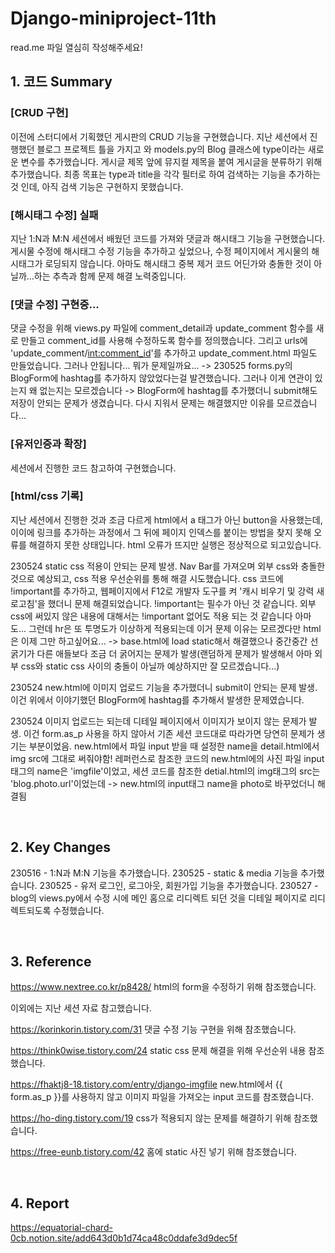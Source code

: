 # Django-miniproject-11th

read.me 파일 열심히 작성해주세요!

## 1. 코드 Summary
### [CRUD 구현]
이전에 스터디에서 기획했던 게시판의 CRUD 기능을 구현했습니다. 지난 세션에서 진행했던 블로그 프로젝트 틀을 가지고 와 models.py의 Blog 클래스에 type이라는 새로운 변수를 추가했습니다. 게시글 제목 앞에 뮤지컬 제목을 붙여 게시글을 분류하기 위해 추가했습니다. 최종 목표는 type과 title을 각각 필터로 하여 검색하는 기능을 추가하는 것 인데, 아직 검색 기능은 구현하지 못했습니다.

### [해시태그 수정] 실패
지난 1:N과 M:N 세션에서 배웠던 코드를 가져와 댓글과 해시태그 기능을 구현했습니다. 게시물 수정에 해시태그 수정 기능을 추가하고 싶었으나, 수정 페이지에서 게시물의 해시태그가 로딩되지 않습니다. 아마도 해시태그 중복 제거 코드 어딘가와 충돌한 것이 아닐까...하는 추측과 함께 문제 해결 노력중입니다.

### [댓글 수정] 구현중...
댓글 수정을 위해 views.py 파일에 comment_detail과 update_comment 함수를 새로 만들고 comment_id를 사용해 수정하도록 함수를 정의했습니다. 그리고 urls에 'update_comment/<int:comment_id>'를 추가하고 update_comment.html 파일도 만들었습니다. 그러나 안됩니다... 뭐가 문제일까요... -> 230525 forms.py의 BlogForm에 hashtag를 추가하지 않았었다는걸 발견했습니다. 그러나 이게 연관이 있는지 왜 없는지는 모르겠습니다 -> BlogForm에 hashtag를 추가했더니 submit해도 저장이 안되는 문제가 생겼습니다. 다시 지워서 문제는 해결했지만 이유를 모르겠습니다...

### [유저인증과 확장]
세션에서 진행한 코드 참고하여 구현했습니다.
 
### [html/css 기록]
지난 세션에서 진행한 것과 조금 다르게 html에서 a 태그가 아닌 button을 사용했는데, 이이에 링크를 추가하는 과정에서 그 뒤에 페이지 인덱스를 붙이는 방법을 찾지 못해 오류를 해결하지 못한 상태입니다. html 오류가 뜨지만 실행은 정상적으로 되고있습니다.

230524 static css 적용이 안되는 문제 발생. Nav Bar를 가져오며 외부 css와 충돌한 것으로 예상되고, css 적용 우선순위를 통해 해결 시도했습니다. css 코드에 !important를 추가하고, 웹페이지에서 F12로 개발자 도구를 켜 '캐시 비우기 및 강력 새로고침'을 했더니 문제 해결되었습니다. !important는 필수가 아닌 것 같습니다. 외부 css에 써있지 않은 내용에 대해서는 !important 없어도 적용 되는 것 같습니다 아마도... 그런데 hr은 또 투명도가 이상하게 적용되는데 이거 문제 이유는 모르겠다만 html은 이제 그만 하고싶어요... -> base.html에 load static해서 해결했으나 중간중간 선 굵기가 다른 애들보다 조금 더 굵어지는 문제가 발생(랜덤하게 문제가 발생해서 아마 외부 css와 static css 사이의 충돌이 아닐까 예상하지만 잘 모르겠습니다...)

230524 new.html에 이미지 업로드 기능을 추가했더니 submit이 안되는 문제 발생. 이건 위에서 이야기했던 BlogForm에 hashtag를 추가해서 발생한 문제였습니다.

230524 이미지 업로드는 되는데 디테일 페이지에서 이미지가 보이지 않는 문제가 발생. 이건 form.as_p 사용을 하지 않아서 기존 세션 코드대로 따라가면 당연히 문제가 생기는 부분이었음. new.html에서 파일 input 받을 때 설정한 name을 detail.html에서 img src에 그대로 써줘야함! 레퍼런스로 참조한 코드의 new.html에의 사진 파일 input태그의 name은 'imgfile'이었고, 세션 코드를 참조한 detial.html의 img태그의 src는 'blog.photo.url'이었는데 -> new.html의 input태그 name을 photo로 바꾸었더니 해결됨


<br/>

## 2. Key Changes 

230516 - 1:N과 M:N 기능을 추가했습니다.
230525 - static & media 기능을 추가했습니다.
230525 - 유저 로그인, 로그아웃, 회원가입 기능을 추가했습니다.
230527 - blog의 views.py에서 수정 시에 메인 홈으로 리디렉트 되던 것을 디테일 페이지로 리디렉트되도록 수정했습니다.

<br/>

## 3. Reference
https://www.nextree.co.kr/p8428/
html의 form을 수정하기 위해 참조했습니다.

이외에는 지난 세션 자료 참고했습니다.

https://korinkorin.tistory.com/31
댓글 수정 기능 구현을 위해 참조했습니다.

https://think0wise.tistory.com/24
static css 문제 해결을 위해 우선순위 내용 참조했습니다.

https://fhaktj8-18.tistory.com/entry/django-imgfile
new.html에서 {{ form.as_p }}를 사용하지 않고 이미지 파일을 가져오는 input 코드를 참조했습니다.

https://ho-ding.tistory.com/19
css가 적용되지 않는 문제를 해결하기 위해 참조했습니다.

https://free-eunb.tistory.com/42
홈에 static 사진 넣기 위해 참조했습니다.

<br/>

## 4. Report
https://equatorial-chard-0cb.notion.site/add643d0b1d74ca48c0ddafe3d9dec5f
